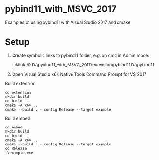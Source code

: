 # pybind11_with_MSVC_2017
Examples of using pybind11 with Visual Studio 2017 and cmake

# Setup

1. Create symbolic links to pybind11 folder, e.g. on cmd in Admin mode:

    mklink /D D:\pybind11_with_MSVC_2017\extension\pybind11 D:\pybind11


2. Open Visual Studio x64 Native Tools Command Prompt for VS 2017

Build extension

    cd extension
    mkdir build
    cd build
    cmake -A x64 ..
    cmake --build . --config Release --target example
    

    
Build embed

    cd embed
    mkdir build
    cd build
    cmake -A x64 ..
    cmake --build . --config Release --target example
    cd Release
    .\example.exe
    
    
    